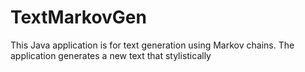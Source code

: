 # TextMarkovGen
This Java application is for text generation using Markov chains. The application generates a new text that stylistically